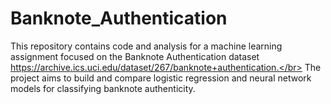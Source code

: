 # Banknote_Authentication
This repository contains code and analysis for a machine learning assignment focused on the Banknote Authentication dataset https://archive.ics.uci.edu/dataset/267/banknote+authentication.</br> The project aims to build and compare logistic regression and neural network models for classifying banknote authenticity. 
